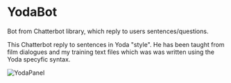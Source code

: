 # YodaBot
Bot from Chatterbot library, which reply to users sentences/questions.

This Chatterbot reply to sentences in Yoda "style". He has been taught from film dialogues and my training text 
files which was was written using the Yoda specyfic syntax.

![YodaPanel](https://user-images.githubusercontent.com/79586520/200881989-b42710ab-492e-4391-afe8-89da0b921368.png)
